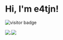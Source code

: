 # Hi, I'm e4tjn!
![visitor badge](https://visitor-badge.glitch.me/badge?page_id=e4tjn.e4tjn)


<a href="https://github.com/anuraghazra/github-readme-stats">
  <img align="center" src="https://github-readme-stats.vercel.app/api?username=e4tjn&show_icons=true&count_private=true" />
</a>
<a href="https://github.com/anuraghazra/convoychat">
  <img align="center" src="https://github-readme-stats.vercel.app/api/top-langs/?username=e4tjn&layout=compact" />
</a>